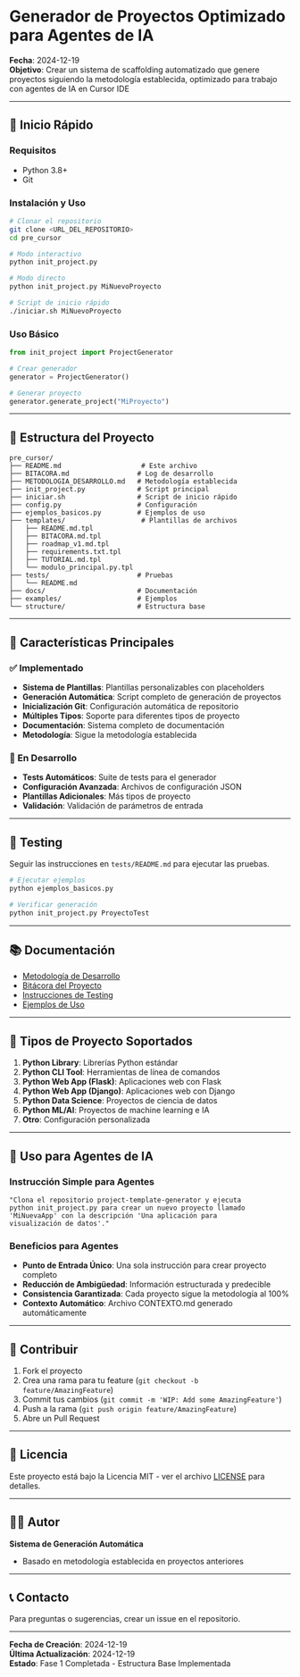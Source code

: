 # Generador de Proyectos Optimizado para Agentes de IA

**Fecha**: 2024-12-19  
**Objetivo**: Crear un sistema de scaffolding automatizado que genere proyectos siguiendo la metodología establecida, optimizado para trabajo con agentes de IA en Cursor IDE

---

## 🚀 Inicio Rápido

### Requisitos
- Python 3.8+
- Git

### Instalación y Uso
```bash
# Clonar el repositorio
git clone <URL_DEL_REPOSITORIO>
cd pre_cursor

# Modo interactivo
python init_project.py

# Modo directo
python init_project.py MiNuevoProyecto

# Script de inicio rápido
./iniciar.sh MiNuevoProyecto
```

### Uso Básico
```python
from init_project import ProjectGenerator

# Crear generador
generator = ProjectGenerator()

# Generar proyecto
generator.generate_project("MiProyecto")
```

---

## 📁 Estructura del Proyecto

```
pre_cursor/
├── README.md                    # Este archivo
├── BITACORA.md                 # Log de desarrollo
├── METODOLOGIA_DESARROLLO.md   # Metodología establecida
├── init_project.py             # Script principal
├── iniciar.sh                  # Script de inicio rápido
├── config.py                   # Configuración
├── ejemplos_basicos.py         # Ejemplos de uso
├── templates/                   # Plantillas de archivos
│   ├── README.md.tpl
│   ├── BITACORA.md.tpl
│   ├── roadmap_v1.md.tpl
│   ├── requirements.txt.tpl
│   ├── TUTORIAL.md.tpl
│   └── modulo_principal.py.tpl
├── tests/                      # Pruebas
│   └── README.md
├── docs/                       # Documentación
├── examples/                   # Ejemplos
└── structure/                  # Estructura base
```

---

## 🎯 Características Principales

### ✅ Implementado
- **Sistema de Plantillas**: Plantillas personalizables con placeholders
- **Generación Automática**: Script completo de generación de proyectos
- **Inicialización Git**: Configuración automática de repositorio
- **Múltiples Tipos**: Soporte para diferentes tipos de proyecto
- **Documentación**: Sistema completo de documentación
- **Metodología**: Sigue la metodología establecida

### 🔄 En Desarrollo
- **Tests Automáticos**: Suite de tests para el generador
- **Configuración Avanzada**: Archivos de configuración JSON
- **Plantillas Adicionales**: Más tipos de proyecto
- **Validación**: Validación de parámetros de entrada

---

## 🧪 Testing

Seguir las instrucciones en `tests/README.md` para ejecutar las pruebas.

```bash
# Ejecutar ejemplos
python ejemplos_basicos.py

# Verificar generación
python init_project.py ProyectoTest
```

---

## 📚 Documentación

- [Metodología de Desarrollo](METODOLOGIA_DESARROLLO.md)
- [Bitácora del Proyecto](BITACORA.md)
- [Instrucciones de Testing](tests/README.md)
- [Ejemplos de Uso](ejemplos_basicos.py)

---

## 🔧 Tipos de Proyecto Soportados

1. **Python Library**: Librerías Python estándar
2. **Python CLI Tool**: Herramientas de línea de comandos
3. **Python Web App (Flask)**: Aplicaciones web con Flask
4. **Python Web App (Django)**: Aplicaciones web con Django
5. **Python Data Science**: Proyectos de ciencia de datos
6. **Python ML/AI**: Proyectos de machine learning e IA
7. **Otro**: Configuración personalizada

---

## 🚀 Uso para Agentes de IA

### Instrucción Simple para Agentes
```
"Clona el repositorio project-template-generator y ejecuta 
python init_project.py para crear un nuevo proyecto llamado 
'MiNuevaApp' con la descripción 'Una aplicación para 
visualización de datos'."
```

### Beneficios para Agentes
- **Punto de Entrada Único**: Una sola instrucción para crear proyecto completo
- **Reducción de Ambigüedad**: Información estructurada y predecible
- **Consistencia Garantizada**: Cada proyecto sigue la metodología al 100%
- **Contexto Automático**: Archivo CONTEXTO.md generado automáticamente

---

## 🤝 Contribuir

1. Fork el proyecto
2. Crea una rama para tu feature (`git checkout -b feature/AmazingFeature`)
3. Commit tus cambios (`git commit -m 'WIP: Add some AmazingFeature'`)
4. Push a la rama (`git push origin feature/AmazingFeature`)
5. Abre un Pull Request

---

## 📄 Licencia

Este proyecto está bajo la Licencia MIT - ver el archivo [LICENSE](LICENSE) para detalles.

---

## 👨‍💻 Autor

**Sistema de Generación Automática**
- Basado en metodología establecida en proyectos anteriores

---

## 📞 Contacto

Para preguntas o sugerencias, crear un issue en el repositorio.

---

**Fecha de Creación**: 2024-12-19  
**Última Actualización**: 2024-12-19  
**Estado**: Fase 1 Completada - Estructura Base Implementada
